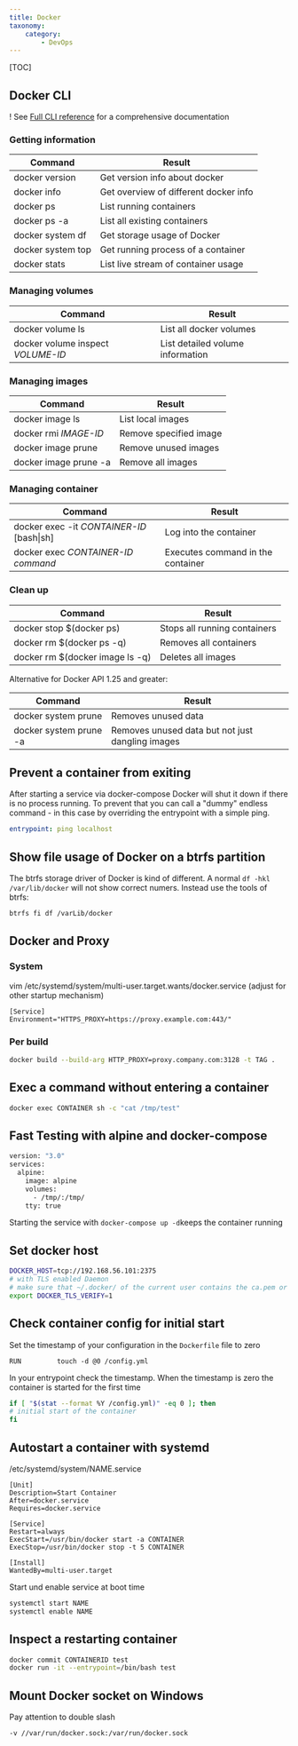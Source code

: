 ```yaml
---
title: Docker
taxonomy:
    category:
        - DevOps
---
```


[TOC]

## Docker CLI
! See [Full CLI reference](https://docs.docker.com/engine/reference/commandline/docker/#child-commands) for a comprehensive documentation

### Getting information
|Command|Result|
|---|---|
|docker version|Get version info about docker|
|docker info|Get overview of different docker info|
|docker ps|List running containers|
|docker ps -a|List all existing containers|
|docker system df|Get storage usage of Docker|
|docker system top|Get running process of a container|
|docker stats|List live stream of container usage

### Managing volumes
|Command|Result|
|---|---|
|docker volume ls| List all docker volumes|
|docker volume inspect *VOLUME-ID*|List detailed volume information|

### Managing images
|Command|Result|
|---|---|
|docker image ls|List local images|
|docker rmi *IMAGE-ID*|Remove specified image|
|docker image prune|Remove unused images|
|docker image prune -a|Remove all images|

### Managing container
|Command|Result|
|---|---|
|docker exec -it *CONTAINER-ID* [bash\|sh]|Log into the container|
|docker exec *CONTAINER-ID* *command*|Executes command in the container|

### Clean up
|Command|Result|
|---|---|
|docker stop $(docker ps)|Stops all running containers|
|docker rm $(docker ps -q)|Removes all containers|
|docker rm $(docker image ls -q)|Deletes all images|

Alternative for Docker API 1.25 and greater:

|Command|Result|
|---|---|
|docker system prune| Removes unused data|
|docker system prune -a| Removes unused data but not just dangling images|

## Prevent a container from exiting
After starting a service via docker-compose Docker will shut it down if there is no process running. To prevent that you can call a "dummy" endless command - in this case by overriding the entrypoint with a simple ping.
```yaml
entrypoint: ping localhost
```

## Show file usage of Docker on a btrfs partition
The btrfs storage driver of Docker is kind of different. A normal `df -hkl /var/lib/docker` will not show correct numers. Instead use the tools of btrfs:
```bash
btrfs fi df /varLib/docker
```

## Docker and Proxy

### System
vim /etc/systemd/system/multi-user.target.wants/docker.service (adjust for other startup mechanism)

```
[Service]
Environment="HTTPS_PROXY=https://proxy.example.com:443/"
```

### Per build
```bash
docker build --build-arg HTTP_PROXY=proxy.company.com:3128 -t TAG .
```

## Exec a command without entering a container

```bash
docker exec CONTAINER sh -c "cat /tmp/test"
```

## Fast Testing with alpine and docker-compose

```bash
version: "3.0"
services:
  alpine:
    image: alpine
    volumes:
      - /tmp/:/tmp/
    tty: true
````

Starting the service with `docker-compose up -d`keeps the container running

## Set docker host
```bash
DOCKER_HOST=tcp://192.168.56.101:2375
# with TLS enabled Daemon
# make sure that ~/.docker/ of the current user contains the ca.pem or the {cert,key}.pem in case of client auth
export DOCKER_TLS_VERIFY=1
```

## Check container config for initial start
Set the timestamp of your configuration in the `Dockerfile` file to zero
```
RUN         touch -d @0 /config.yml
```
In your entrypoint check the timestamp. When the timestamp is zero the container is started for the first time
```bash
if [ "$(stat --format %Y /config.yml)" -eq 0 ]; then
# initial start of the container
fi
```

## Autostart a container with systemd

/etc/systemd/system/NAME.service
```
[Unit]
Description=Start Container
After=docker.service
Requires=docker.service

[Service]
Restart=always
ExecStart=/usr/bin/docker start -a CONTAINER
ExecStop=/usr/bin/docker stop -t 5 CONTAINER

[Install]
WantedBy=multi-user.target
```
Start und enable service at boot time
```bash
systemctl start NAME
systemctl enable NAME
```

## Inspect a restarting container

```bash
docker commit CONTAINERID test
docker run -it --entrypoint=/bin/bash test
```

## Mount Docker socket on Windows

Pay attention to double slash
```sh
-v //var/run/docker.sock:/var/run/docker.sock
```